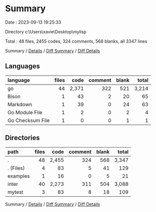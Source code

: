# Summary

Date : 2023-09-13 19:25:33

Directory c:\\Users\\xavie\\Desktop\\mylisp

Total : 48 files,  2455 codes, 324 comments, 568 blanks, all 3347 lines

Summary / [Details](details.md) / [Diff Summary](diff.md) / [Diff Details](diff-details.md)

## Languages
| language | files | code | comment | blank | total |
| :--- | ---: | ---: | ---: | ---: | ---: |
| go | 44 | 2,371 | 322 | 521 | 3,214 |
| Bison | 1 | 43 | 2 | 20 | 65 |
| Markdown | 1 | 39 | 0 | 24 | 63 |
| Go Module File | 1 | 2 | 0 | 2 | 4 |
| Go Checksum File | 1 | 0 | 0 | 1 | 1 |

## Directories
| path | files | code | comment | blank | total |
| :--- | ---: | ---: | ---: | ---: | ---: |
| . | 48 | 2,455 | 324 | 568 | 3,347 |
| . (Files) | 4 | 83 | 5 | 41 | 129 |
| examples | 1 | 16 | 0 | 5 | 21 |
| inter | 40 | 2,273 | 311 | 504 | 3,088 |
| mytest | 3 | 83 | 8 | 18 | 109 |

Summary / [Details](details.md) / [Diff Summary](diff.md) / [Diff Details](diff-details.md)